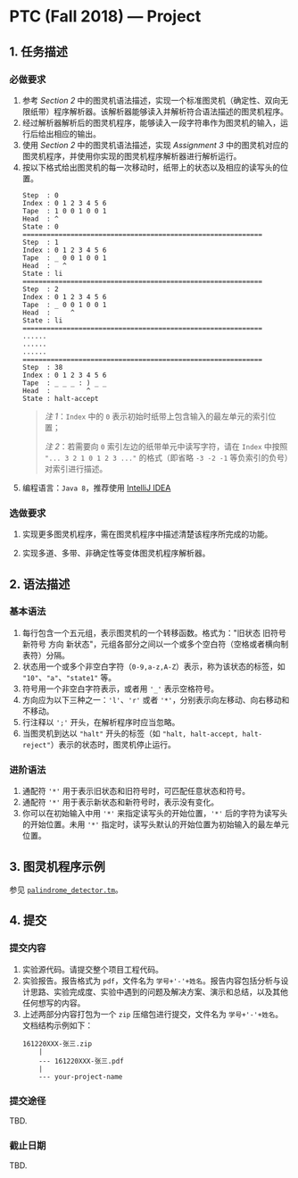 # PTC (Fall 2018) — Project

## 1. 任务描述
### 必做要求
1. 参考 *Section 2* 中的图灵机语法描述，实现一个标准图灵机（确定性、双向无限纸带）程序解析器。该解析器能够读入并解析符合语法描述的图灵机程序。
2. 经过解析器解析后的图灵机程序，能够读入一段字符串作为图灵机的输入，运行后给出相应的输出。
3. 使用 *Section 2* 中的图灵机语法描述，实现 *Assignment 3* 中的图灵机对应的图灵机程序，并使用你实现的图灵机程序解析器进行解析运行。
4. 按以下格式给出图灵机的每一次移动时，纸带上的状态以及相应的读写头的位置。
    ```
    Step  : 0
    Index : 0 1 2 3 4 5 6
    Tape  : 1 0 0 1 0 0 1
    Head  : ^
    State : 0
    ============================================================
    Step  : 1
    Index : 0 1 2 3 4 5 6
    Tape  : _ 0 0 1 0 0 1
    Head  :   ^
    State : li
    ============================================================
    Step  : 2
    Index : 0 1 2 3 4 5 6
    Tape  : _ 0 0 1 0 0 1
    Head  :     ^
    State : li
    ============================================================
    ......
    ......
    ......
    ============================================================
    Step  : 38
    Index : 0 1 2 3 4 5 6
    Tape  : _ _ _ : ) _ _
    Head  :         ^
    State : halt-accept
    ```
    > *注 1*：`Index` 中的 `0` 表示初始时纸带上包含输入的最左单元的索引位置；
    >
    > *注 2*：若需要向 `0` 索引左边的纸带单元中读写字符，请在 `Index` 中按照 `"... 3 2 1 0 1 2 3 ..."` 的格式（即省略 `-3 -2 -1` 等负索引的负号）对索引进行描述。 
5. 编程语言：`Java 8`，推荐使用 [IntelliJ IDEA](https://www.jetbrains.com/idea/)

### 选做要求
1. 实现更多图灵机程序，需在图灵机程序中描述清楚该程序所完成的功能。

2. 实现多道、多带、非确定性等变体图灵机程序解析器。

## 2. 语法描述
### 基本语法
1. 每行包含一个五元组，表示图灵机的一个转移函数。格式为："旧状态 旧符号 新符号 方向 新状态"，元组各部分之间以一个或多个空白符（空格或者横向制表符）分隔。
2. 状态用一个或多个非空白字符（`0-9,a-z,A-Z`）表示，称为该状态的标签，如 `"10"`、`"a"`、`"state1"` 等。
3. 符号用一个非空白字符表示，或者用 `'_'` 表示空格符号。
4. 方向应为以下三种之一：`'l'`、`'r'` 或者 `'*'`，分别表示向左移动、向右移动和不移动。
5. 行注释以 `';'` 开头，在解析程序时应当忽略。
6. 当图灵机到达以 `"halt"` 开头的标签（如 `"halt, halt-accept, halt-reject"`）表示的状态时，图灵机停止运行。

### 进阶语法
1. 通配符 `'*'` 用于表示旧状态和旧符号时，可匹配任意状态和符号。
2. 通配符 `'*'` 用于表示新状态和新符号时，表示没有变化。
3. 你可以在初始输入中用 `'*'` 来指定读写头的开始位置，`'*'` 后的字符为读写头的开始位置。未用 `'*'` 指定时，读写头默认的开始位置为初始输入的最左单元位置。

## 3. 图灵机程序示例
参见 [`palindrome_detector.tm`](./examples/palindrome_detector.tm)。

## 4. 提交
### 提交内容
1. 实验源代码。请提交整个项目工程代码。
2. 实验报告。报告格式为 `pdf`，文件名为 `学号+'-'+姓名`。报告内容包括分析与设计思路、实验完成度、实验中遇到的问题及解决方案、演示和总结，以及其他任何想写的内容。
3. 上述两部分内容打包为一个 `zip` 压缩包进行提交，文件名为 `学号+'-'+姓名`。文档结构示例如下：
    ```
    161220XXX-张三.zip
        |
        --- 161220XXX-张三.pdf
        |
        --- your-project-name
    ```

### 提交途径
TBD.

### 截止日期
TBD.